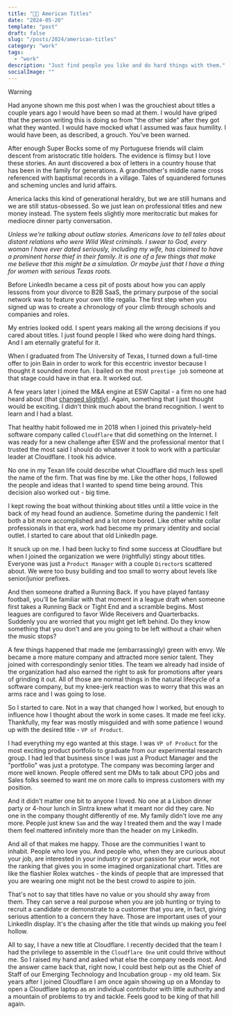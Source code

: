 ```yaml
---
title: "👑🏢 American Titles"
date: "2024-05-20"
template: "post"
draft: false
slug: "/posts/2024/american-titles"
category: "work"
tags:
  - "work"
description: "Just find people you like and do hard things with them."
socialImage: ""
---
```


> [!WARNING]  
> Had anyone shown me this post when I was the grouchiest about titles a couple years ago I would have been so mad at them. I would have griped that the person writing this is doing so from "the other side" after they got what they wanted. I would have mocked what I assumed was faux humility. I would have been, as described, a grouch. You've been warned.

After enough Super Bocks some of my Portuguese friends will claim descent from aristocratic title holders. The evidence is flimsy but I love these stories. An aunt discovered a box of letters in a country house that has been in the family for generations. A grandmother's middle name cross referenced with baptismal records in a village. Tales of squandered fortunes and scheming uncles and lurid affairs.

America lacks this kind of generational heraldry, but we are still humans and we are still status-obsessed. So we just lean on professional titles and new money instead. The system feels slightly more meritocratic but makes for mediocre dinner party conversation.

_Unless we're talking about outlaw stories. Americans love to tell tales about distant relations who were Wild West criminals. I swear to God, every woman I have ever dated seriously, including my wife, has claimed to have a prominent horse thief in their family. It is one of a few things that make me believe that this might be a simulation. Or maybe just that I have a thing for women with serious Texas roots._

Before LinkedIn became a cess pit of posts about how you can apply lessons from your divorce to B2B SaaS, the primary purpose of the social network was to feature your own title regalia. The first step when you signed up was to create a chronology of your climb through schools and companies and roles.

My entries looked odd. I spent years making all the wrong decisions if you cared about titles. I just found people I liked who were doing hard things. And I am eternally grateful for it.

When I graduated from The University of Texas, I turned down a full-time offer to join Bain in order to work for this eccentric investor because I thought it sounded more fun. I bailed on the most `prestige job` someone at that stage could have in that era. It worked out.

A few years later I joined the M&A engine at ESW Capital - a firm no one had heard about (that [changed slightly](https://www.forbes.com/sites/nathanvardi/2021/04/27/inside-a-remote-work-billionaires-new-plan-to-turn-his-white-collar-workers-into-algorithms/)). Again, something that I just thought would be exciting. I didn't think much about the brand recognition. I went to learn and I had a blast.

That healthy habit followed me in 2018 when I joined this privately-held software company called `Cloudflare` that did something on the Internet. I was ready for a new challenge after ESW and the professional mentor that I trusted the most said I should do whatever it took to work with a particular leader at Cloudflare. I took his advice.

No one in my Texan life could describe what Cloudflare did much less spell the name of the firm. That was fine by me. Like the other hops, I followed the people and ideas that I wanted to spend time being around. This decision also worked out - big time.

I kept rowing the boat without thinking about titles until a little voice in the back of my head found an audience. Sometime during the pandemic I felt both a bit more accomplished and a lot more bored. Like other white collar professionals in that era, work had become my primary identity and social outlet. I started to care about that old LinkedIn page.

It snuck up on me. I had been lucky to find some success at Cloudflare but when I joined the organization we were (rightfully) stingy about titles. Everyone was just a `Product Manager` with a couple `Director`s scattered about. We were too busy building and too small to worry about levels like senior/junior prefixes.

And then someone drafted a Running Back. If you have played fantasy football, you'll be familiar with that moment in a league draft when someone first takes a Running Back or Tight End and a scramble begins. Most leagues are configured to favor Wide Receivers and Quarterbacks. Suddenly you are worried that you might get left behind. Do they know something that you don't and are you going to be left without a chair when the music stops?

A few things happened that made me (embarrassingly) green with envy. We became a more mature company and attracted more senior talent. They joined with correspondingly senior titles. The team we already had inside of the organization had also earned the right to ask for promotions after years of grinding it out. All of those are normal things in the natural lifecycle of a software company, but my knee-jerk reaction was to worry that this was an arms race and I was going to lose.

So I started to care. Not in a way that changed how I worked, but enough to influence how I thought about the work in some cases. It made me feel icky. Thankfully, my fear was mostly misguided and with some patience I wound up with the desired title - `VP of Product`.

I had everything my ego wanted at this stage. I was `VP of Product` for the most exciting product portfolio to graduate from our experimental research group. I had led that business since I was just a Product Manager and the "portfolio" was just a prototype. The company was becoming larger and more well known. People offered sent me DMs to talk about CPO jobs and Sales folks seemed to want me on more calls to impress customers with my position.

And it didn't matter one bit to anyone I loved. No one at a Lisbon dinner party or 4-hour lunch in Sintra knew what it meant nor did they care. No one in the company thought differently of me. My family didn't love me any more. People just knew `Sam` and the way I treated them and the way I made them feel mattered infinitely more than the header on my LinkedIn.

And all of that makes me happy. Those are the communities I want to inhabit. People who love you. And people who, when they are curious about your job, are interested in your industry or your passion for your work, not the ranking that gives you in some imagined organizational chart. Titles are like the flashier Rolex watches - the kinds of people that are impressed that you are wearing one might not be the best crowd to aspire to join.

That's not to say that titles have no value or you should shy away from them. They can serve a real purpose when you are job hunting or trying to recruit a candidate or demonstrate to a customer that you are, in fact, giving serious attention to a concern they have. Those are important uses of your LinkedIn display. It's the chasing after the title that winds up making you feel hollow.

All to say, I have a new title at Cloudflare. I recently decided that the team I had the privilege to assemble in the `Cloudflare One` unit could thrive without me. So I raised my hand and asked what else the company needs most. And the answer came back that, right now, I could best help out as the Chief of Staff of our Emerging Technology and Incubation group - my old team. Six years after I joined Cloudflare I am once again showing up on a Monday to open a Cloudflare laptop as an individual contributor with little authority and a mountain of problems to try and tackle. Feels good to be king of that hill again.